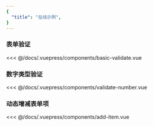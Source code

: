 ```yaml
---
{
  "title": "在线示例",
}
---
```


### 表单验证

<code-contain compName="BasicValidate" link="https://codesandbox.io/s/biaodanyanzheng-er1t1?fontsize=14">  
<<< @/docs/.vuepress/components/basic-validate.vue
</code-contain>

### 数字类型验证

<code-contain compName="ValidateNumber" link="https://codesandbox.io/s/shuzileixingyanzheng-eezhn?fontsize=14">  
<<< @/docs/.vuepress/components/validate-number.vue
</code-contain>

### 动态增减表单项

<code-contain compName="AddItem" link="https://codesandbox.io/s/dongtaizengjianbiaodanxiang-h0ogx?fontsize=14">  
<<< @/docs/.vuepress/components/add-item.vue
</code-contain>




